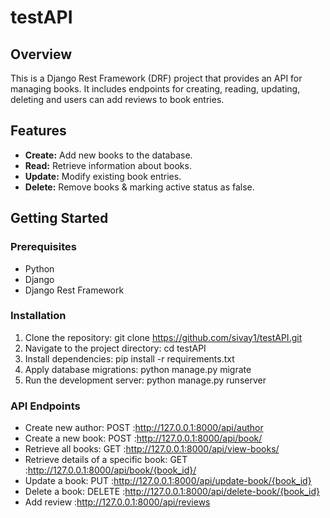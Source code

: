 # testAPI

## Overview

This is a Django Rest Framework (DRF) project that provides an API for managing books. It includes endpoints for creating, reading, updating, deleting and users can add reviews to book entries.

## Features

- **Create:** Add new books to the database.
- **Read:** Retrieve information about books.
- **Update:** Modify existing book entries.
- **Delete:** Remove books & marking active status as false.

## Getting Started

### Prerequisites

- Python
- Django
- Django Rest Framework

### Installation

1. Clone the repository:
     git clone https://github.com/sivay1/testAPI.git
2. Navigate to the project directory:
     cd testAPI
3. Install dependencies:
     pip install -r requirements.txt
4. Apply database migrations:
     python manage.py migrate
5. Run the development server:
     python manage.py runserver
### API Endpoints
- Create new author:
POST :http://127.0.0.1:8000/api/author
- Create a new book:
POST :http://127.0.0.1:8000/api/book/
- Retrieve all books:
GET :http://127.0.0.1:8000/api/view-books/
- Retrieve details of a specific book:
GET :http://127.0.0.1:8000/api/book/{book_id}/
- Update a book:
PUT :http://127.0.0.1:8000/api/update-book/{book_id}
- Delete a book:
DELETE :http://127.0.0.1:8000/api/delete-book/{book_id}
- Add review :http://127.0.0.1:8000/api/reviews
  
